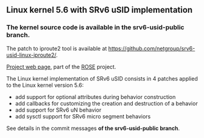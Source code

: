 ## Linux kernel 5.6 with SRv6 uSID implementation

### The kernel source code is available in the **srv6-usid-public** branch. 

The patch to iproute2 tool is available at https://github.com/netgroup/srv6-usid-linux-iproute2/.

[Project web page](https://netgroup.github.io/srv6-usid-linux-kernel/), part of the [ROSE](https://netgroup.github.io/rose/) project.

The Linux kernel implementation of SRv6 uSID consists in 4 patches applied to the Linux kernel version 5.6:
 
- add support for optional attributes during behavior construction
- add callbacks for customizing the creation and destruction of a behavior
- add support for SRv6 uN behavior
- add sysctl support for SRv6 micro segment behaviors

See details in the commit messages **of the srv6-usid-public branch**.
